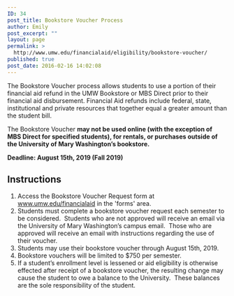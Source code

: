 ```yaml
---
ID: 34
post_title: Bookstore Voucher Process
author: Emily
post_excerpt: ""
layout: page
permalink: >
  http://www.umw.edu/financialaid/eligibility/bookstore-voucher/
published: true
post_date: 2016-02-16 14:02:08
---
```

The Bookstore Voucher process allows students to use a portion of their financial aid refund in the UMW Bookstore or MBS Direct prior to their financial aid disbursement. Financial Aid refunds include federal, state, institutional and private resources that together equal a greater amount than the student bill.

The Bookstore Voucher <strong>may not be used online (with the exception of MBS Direct for specified students), for rentals, or purchases outside of the University of Mary Washington’s bookstore.  </strong>

<strong>Deadline: August 15th, 2019 (Fall 2019)</strong>
<h2>Instructions</h2>
<ol>
 	<li>Access the Bookstore Voucher Request form at <a href="http://www.umw.edu/financialaid">www.umw.edu/financialaid</a> in the 'forms' area.</li>
 	<li>Students must complete a bookstore voucher request each semester to be considered.  Students who are not approved will receive an email via the University of Mary Washington’s campus email.  Those who are approved will receive an email with instructions regarding the use of their voucher.</li>
 	<li>Students may use their bookstore voucher through August 15th, 2019.</li>
 	<li>Bookstore vouchers will be limited to $750 per semester.</li>
 	<li>If a student’s enrollment level is lessened or aid eligibility is otherwise effected after receipt of a bookstore voucher, the resulting change may cause the student to owe a balance to the University.  These balances are the sole responsibility of the student.</li>
</ol>